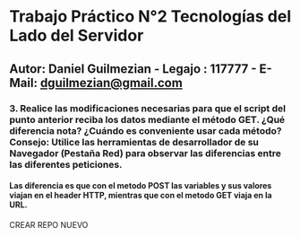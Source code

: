 <h1>Trabajo Práctico N°2 Tecnologías del Lado del Servidor</h1>
<h2>Autor: Daniel Guilmezian - Legajo : 117777 - E-Mail: <a href="mailto : dguilmezian@gmail.com">dguilmezian@gmail.com</a></h2>
<h3>3. Realice las modificaciones necesarias para que el script del punto anterior reciba los datos mediante el método GET. ¿Qué diferencia nota? ¿Cuándo es conveniente usar cada método? Consejo: Utilice las herramientas de desarrollador de su Navegador (Pestaña Red) para observar las diferencias entre las diferentes peticiones.</h3>
<h4> Las diferencia es que con el metodo POST las variables y sus valores viajan en el header HTTP, mientras que con el metodo GET viaja en la URL.  </h4>

CREAR REPO NUEVO